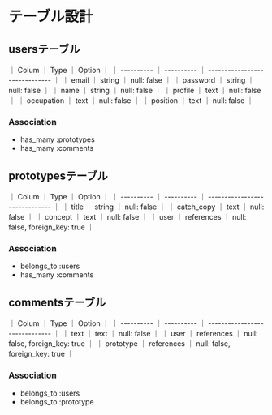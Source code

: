 # テーブル設計

## usersテーブル

｜ Colum      ｜ Type       ｜ Option                         ｜
｜ ---------- ｜ ---------- ｜ ------------------------------ ｜
｜ email      ｜ string     ｜ null: false                    ｜
｜ password   ｜ string     ｜ null: false                    ｜
｜ name       ｜ string     ｜ null: false                    ｜
｜ profile    ｜ text       ｜ null: false                    ｜
｜ occupation ｜ text       ｜ null: false                    ｜
｜ position   ｜ text       ｜ null: false                    ｜

### Association

- has_many :prototypes
- has_many :comments

## prototypesテーブル

｜ Colum      ｜ Type       ｜ Option                         ｜
｜ ---------- ｜ ---------- ｜ ------------------------------ ｜
｜ title      ｜ string     ｜ null: false                    ｜
｜ catch_copy ｜ text       ｜ null: false                    ｜
｜ concept    ｜ text       ｜ null: false                    ｜
｜ user       ｜ references ｜ null: false, foreign_key: true ｜

### Association

- belongs_to :users
- has_many :comments

## commentsテーブル

｜ Colum      ｜ Type       ｜ Option                         ｜
｜ ---------- ｜ ---------- ｜ ------------------------------ ｜
｜ text       ｜ text       ｜ null: false                    ｜
｜ user       ｜ references ｜ null: false, foreign_key: true ｜
｜ prototype  ｜ references ｜ null: false, foreign_key: true ｜

### Association

- belongs_to :users
- belongs_to :prototype
